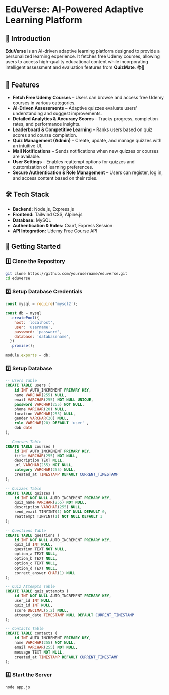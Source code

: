 # EduVerse: AI-Powered Adaptive Learning Platform  

## 🚀 Introduction  
**EduVerse** is an AI-driven adaptive learning platform designed to provide a personalized learning experience. It fetches free Udemy courses, allowing users to access high-quality educational content while incorporating intelligent assessment and evaluation features from **QuizMate**. 📚🚀  

## 🎯 Features  
- **Fetch Free Udemy Courses** – Users can browse and access free Udemy courses in various categories.  
- **AI-Driven Assessments** – Adaptive quizzes evaluate users' understanding and suggest improvements.  
- **Detailed Analytics & Accuracy Scores** – Tracks progress, completion rates, and performance insights.  
- **Leaderboard & Competitive Learning** – Ranks users based on quiz scores and course completion.  
- **Quiz Management (Admin)** – Create, update, and manage quizzes with an intuitive UI.  
- **Mail Notifications** – Sends notifications when new quizzes or courses are available.  
- **User Settings** – Enables reattempt options for quizzes and customization of learning preferences.  
- **Secure Authentication & Role Management** – Users can register, log in, and access content based on their roles.  

## 🛠️ Tech Stack  
- **Backend:** Node.js, Express.js  
- **Frontend:** Tailwind CSS, Alpine.js  
- **Database:** MySQL  
- **Authentication & Roles:** Csurf, Express Session  
- **API Integration:** Udemy Free Course API  

## 🚀 Getting Started  

### 1️⃣ Clone the Repository  
```sh  
git clone https://github.com/yourusername/eduverse.git  
cd eduverse  
```

### 2️⃣ Setup Database Credentials  
```js  
const mysql = require('mysql2');  

const db = mysql  
  .createPool({  
    host: 'localhost',  
    user: 'username',  
    password: 'password',  
    database: 'databasename',  
  })  
  .promise();  

module.exports = db;  
```

### 3️⃣ Setup Database  
```sql  
-- Users Table  
CREATE TABLE users (  
    id INT AUTO_INCREMENT PRIMARY KEY,  
    name VARCHAR(255) NULL,  
    email VARCHAR(255) NOT NULL UNIQUE,  
    password VARCHAR(255) NOT NULL,  
    phone VARCHAR(20) NULL,  
    location VARCHAR(255) NULL,  
    gender VARCHAR(20) NULL,  
    role VARCHAR(20) DEFAULT 'user' ,
    dob date
);

-- Courses Table  
CREATE TABLE courses (  
    id INT AUTO_INCREMENT PRIMARY KEY,  
    title VARCHAR(255) NOT NULL,  
    description TEXT NULL,  
    url VARCHAR(255) NOT NULL,  
    category VARCHAR(255) NULL,  
    created_at TIMESTAMP DEFAULT CURRENT_TIMESTAMP  
);

-- Quizzes Table  
CREATE TABLE quizzes (  
    id INT NOT NULL AUTO_INCREMENT PRIMARY KEY,  
    quiz_name VARCHAR(255) NOT NULL,  
    description VARCHAR(255) NULL,  
    send_email TINYINT(1) NOT NULL DEFAULT 0,  
    reattempt TINYINT(1) NOT NULL DEFAULT 1  
);

-- Questions Table  
CREATE TABLE questions (  
    id INT NOT NULL AUTO_INCREMENT PRIMARY KEY,  
    quiz_id INT NULL,  
    question TEXT NOT NULL,  
    option_a TEXT NULL,  
    option_b TEXT NULL,  
    option_c TEXT NULL,  
    option_d TEXT NULL,  
    correct_answer CHAR(1) NULL  
);

-- Quiz Attempts Table  
CREATE TABLE quiz_attempts (  
    id INT NOT NULL AUTO_INCREMENT PRIMARY KEY,  
    user_id INT NULL,  
    quiz_id INT NULL,  
    score DECIMAL(5,2) NULL,  
    attempt_date TIMESTAMP NULL DEFAULT CURRENT_TIMESTAMP  
);

-- Contacts Table
CREATE TABLE contacts (
    id INT AUTO_INCREMENT PRIMARY KEY,
    name VARCHAR(255) NOT NULL,
    email VARCHAR(255) NOT NULL,
    message TEXT NOT NULL,
    created_at TIMESTAMP DEFAULT CURRENT_TIMESTAMP
);
```

### 4️⃣ Start the Server  
```sh  
node app.js  
```

